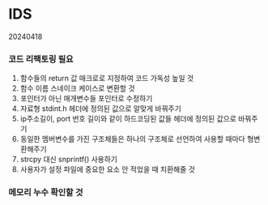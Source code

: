 # IDS

20240418 

### 코드 리팩토링 필요
1. 함수들의 return 값 매크로로 지정하여 코드 가독성 높일 것
2. 함수 이름 스네이크 케이스로 변환할 것
3. 포인터가 아닌 매개변수들 포인터로 수정하기
4. 자료형 stdint.h 헤더에 정의된 값으로 알맞게 바꿔주기
5. ip주소길이, port 번호 길이와 같이 하드코딩된 값들 헤더에 정의된 값으로 바꿔주기
6. 동일한 멤버변수를 가진 구조체들은 하나의 구조체로 선언하여 사용할 때마다 형변환해주기
7. strcpy 대신 snprintf() 사용하기
8. 사용자가 설정 파일에 중요한 요소 안 적었을 때 치환해줄 것

### 메모리 누수 확인할 것
